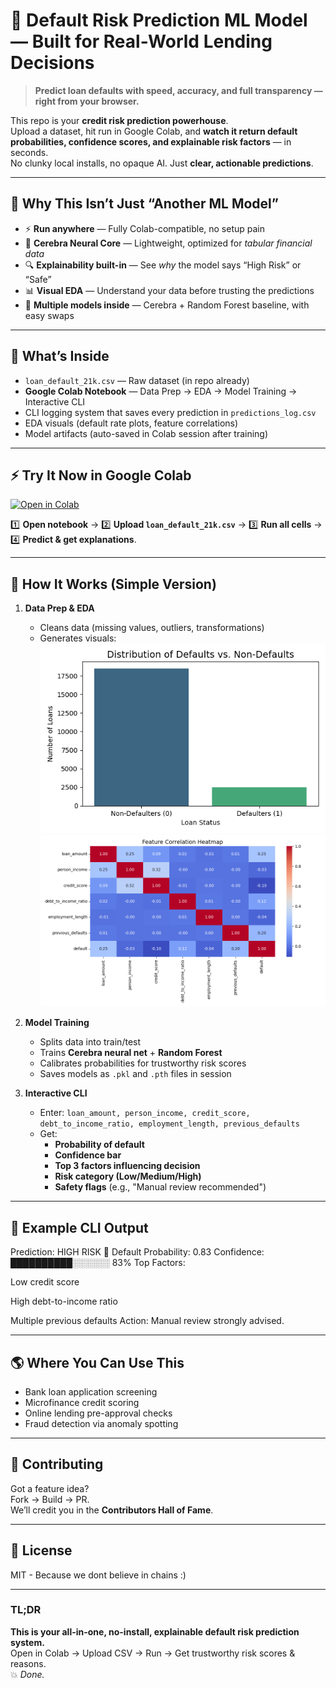 # 💸 Default Risk Prediction ML Model — Built for Real-World Lending Decisions

> **Predict loan defaults with speed, accuracy, and full transparency — right from your browser.**

This repo is your **credit risk prediction powerhouse**.  
Upload a dataset, hit run in Google Colab, and **watch it return default probabilities, confidence scores, and explainable risk factors** — in seconds.  
No clunky local installs, no opaque AI. Just **clear, actionable predictions**.

---

## 🚀 Why This Isn’t Just “Another ML Model”

- ⚡ **Run anywhere** — Fully Colab-compatible, no setup pain
- 🧠 **Cerebra Neural Core** — Lightweight, optimized for *tabular financial data*
- 🔍 **Explainability built-in** — See *why* the model says “High Risk” or “Safe”
- 📊 **Visual EDA** — Understand your data before trusting the predictions
- 🔄 **Multiple models inside** — Cerebra + Random Forest baseline, with easy swaps

---

## 📂 What’s Inside

- `loan_default_21k.csv` — Raw dataset (in repo already)
- **Google Colab Notebook** — Data Prep → EDA → Model Training → Interactive CLI
- CLI logging system that saves every prediction in `predictions_log.csv`
- EDA visuals (default rate plots, feature correlations)
- Model artifacts (auto-saved in Colab session after training)

---

## ⚡ Try It Now in Google Colab

[![Open in Colab](https://colab.research.google.com/assets/colab-badge.svg)](https://colab.research.google.com/drive/1e5M-xDcOLNOcS-xJ-c0cyMtWtLWCzpN3?usp=sharing)

1️⃣ **Open notebook** → 2️⃣ **Upload `loan_default_21k.csv`** → 3️⃣ **Run all cells** → 4️⃣ **Predict & get explanations**.  

---

## 🧪 How It Works (Simple Version)

1. **Data Prep & EDA**
   - Cleans data (missing values, outliers, transformations)
   - Generates visuals:  
     ![Default Distribution](default_distribution.png)  
     ![Feature Correlation](feature_correlation_heatmap.png)  

2. **Model Training**
   - Splits data into train/test
   - Trains **Cerebra neural net** + **Random Forest**
   - Calibrates probabilities for trustworthy risk scores
   - Saves models as `.pkl` and `.pth` files in session

3. **Interactive CLI**
   - Enter: `loan_amount, person_income, credit_score, debt_to_income_ratio, employment_length, previous_defaults`
   - Get:
     - **Probability of default**
     - **Confidence bar**
     - **Top 3 factors influencing decision**
     - **Risk category (Low/Medium/High)**
     - **Safety flags** (e.g., "Manual review recommended")

---

## 🎯 Example CLI Output

Prediction: HIGH RISK 🚨
Default Probability: 0.83
Confidence: ██████████░░░░░░ 83%
Top Factors:

Low credit score

High debt-to-income ratio

Multiple previous defaults
Action: Manual review strongly advised.


---

## 🌎 Where You Can Use This

- Bank loan application screening
- Microfinance credit scoring
- Online lending pre-approval checks
- Fraud detection via anomaly spotting

---

## 🤝 Contributing

Got a feature idea?  
Fork → Build → PR.  
We’ll credit you in the **Contributors Hall of Fame**.

---

## 📜 License

MIT - Because we dont believe in chains :)

---

### TL;DR
**This is your all-in-one, no-install, explainable default risk prediction system.**  
Open in Colab → Upload CSV → Run → Get trustworthy risk scores & reasons.  
💥 *Done.*

